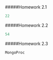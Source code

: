 #####Homework 2.1

```javascript
22
```

#####Homework 2.2

```javascript
54
```

#####Homework 2.3

```javascript
MongoProc
```
